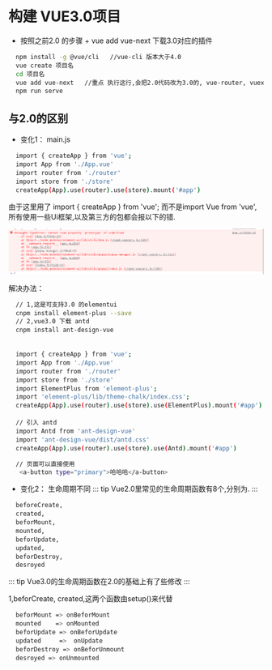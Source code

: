 # 构建 VUE3.0项目

- 按照之前2.0 的步骤 + vue add vue-next 下载3.0对应的插件

```sh
  npm install -g @vue/cli   //vue-cli 版本大于4.0
  vue create 项目名
  cd 项目名
  vue add vue-next   //重点 执行这行,会把2.0代码改为3.0的, vue-router, vuex会变成4.0的
  npm run serve

```

## 与2.0的区别
- 变化1： main.js

```sh
  import { createApp } from 'vue';
  import App from './App.vue'
  import router from './router'
  import store from './store'
  createApp(App).use(router).use(store).mount('#app')

```

由于这里用了 import { createApp } from 'vue'; 而不是import Vue from 'vue', 所有使用一些Ui框架,以及第三方的包都会报以下的错.

![solar](../.vuepress/public/img/3.0.png)

解决办法：

```sh
  // 1,这是可支持3.0 的elementui
  cnpm install element-plus --save
  // 2,vue3.0 下载 antd
  cnpm install ant-design-vue

```

```sh

  import { createApp } from 'vue';
  import App from './App.vue'
  import router from './router'
  import store from './store'
  import ElementPlus from 'element-plus';
  import 'element-plus/lib/theme-chalk/index.css';
  createApp(App).use(router).use(store).use(ElementPlus).mount('#app')

  // 引入 antd
  import Antd from 'ant-design-vue'
  import 'ant-design-vue/dist/antd.css'
  createApp(App).use(router).use(store).use(Antd).mount('#app')

```

```sh
  // 页面可以直接使用
   <a-button type="primary">哈哈哈</a-button>

```

- 变化2： 生命周期不同
::: tip
  Vue2.0里常见的生命周期函数有8个,分别为.
:::

```sh
  beforeCreate,
  created,
  beforMount,
  mounted,
  beforUpdate, 
  updated,
  beforDestroy,
  desroyed

```

::: tip
  Vue3.0的生命周期函数在2.0的基础上有了些修改
:::

1,beforCreate, created,这两个函数由setup()来代替

```sh
  beforMount => onBeforMount
  mounted    => onMounted
  beforUpdate => onBeforUpdate
  updated     =>  onUpdate
  beforDestroy => onBeforUnmount
  desroyed => onUnmounted

```